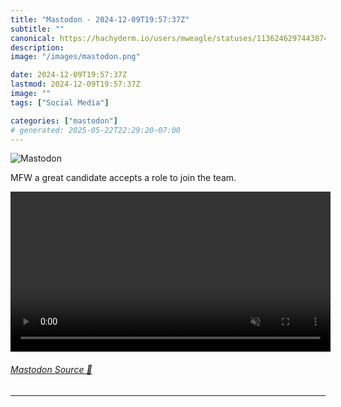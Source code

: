 ```yaml
---
title: "Mastodon - 2024-12-09T19:57:37Z"
subtitle: ""
canonical: https://hachyderm.io/users/mweagle/statuses/113624629744387479
description:
image: "/images/mastodon.png"

date: 2024-12-09T19:57:37Z
lastmod: 2024-12-09T19:57:37Z
image: ""
tags: ["Social Media"]

categories: ["mastodon"]
# generated: 2025-05-22T22:29:20-07:00
---
```

![Mastodon](/images/mastodon.png)

<p>MFW a great candidate accepts a role to join the team.</p>

<video controls autoplay muted loop width="512"><source src="055dfffac99e735d.mp4" type="video/mp4" /></video>

###### [Mastodon Source 🐘](https://hachyderm.io/@mweagle/113624629744387479)

___
